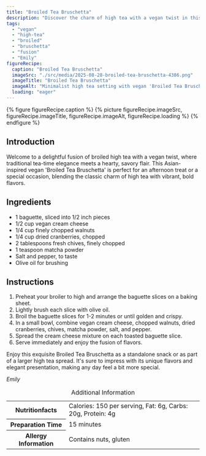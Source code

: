 ```yaml
---
title: "Broiled Tea Bruschetta"
description: "Discover the charm of high tea with a vegan twist in this Broiled Tea Bruschetta recipe, where traditional elegance meets hearty, savory flavors."
tags:
  - "vegan"
  - "high-tea"
  - "broiled"
  - "bruschetta"
  - "fusion"
  - "Emily"
figureRecipe: 
  caption: "Broiled Tea Bruschetta"
  imageSrc: "./src/media/2025-08-28-broiled-tea-bruschetta-4386.png"
  imageTitle: "Broiled Tea Bruschetta"
  imageAlt: "Minimalist high tea setting with vegan 'Broiled Tea Bruschetta' on a plate, surrounded by delicate tea cups and a teapot, in soft natural lighting."
  loading: "eager"
---
```


{% figure figureRecipe.caption %}
{% picture figureRecipe.imageSrc, figureRecipe.imageTitle, figureRecipe.imageAlt, figureRecipe.loading %}
{% endfigure %}

## Introduction

Welcome to a delightful fusion of broiled high tea with a vegan twist, where traditional tea-time elegance meets a hearty, savory flair. This Asian-inspired vegan 'Broiled Tea Bruschetta' is perfect for an afternoon treat or a special occasion, blending the classic charm of high tea with vibrant, bold flavors.

## Ingredients

- 1 baguette, sliced into 1/2 inch pieces
- 1/2 cup vegan cream cheese
- 1/4 cup finely chopped walnuts
- 1/4 cup dried cranberries, chopped
- 2 tablespoons fresh chives, finely chopped
- 1 teaspoon matcha powder
- Salt and pepper, to taste
- Olive oil for brushing

## Instructions

1. Preheat your broiler to high and arrange the baguette slices on a baking sheet.
2. Lightly brush each slice with olive oil.
3. Broil the baguette slices for 1-2 minutes or until golden and crispy.
4. In a small bowl, combine vegan cream cheese, chopped walnuts, dried cranberries, chives, matcha powder, salt, and pepper.
5. Spread the cream cheese mixture on each toasted baguette slice.
6. Serve immediately and enjoy the fusion of flavors.

Enjoy this exquisite Broiled Tea Bruschetta as a standalone snack or as part of a larger high tea spread. It's sure to impress with its unique flavors and elegant presentation, making any day feel a bit more special.

*Emily*

<table><caption class='sr-only'>Additional Information</caption><tr><th>Nutritionfacts</th><td>Calories: 150 per serving, Fat: 6g, Carbs: 20g, Protein: 4g&nbsp;</td></tr><tr><th>Preparation Time</th><td>15 minutes&nbsp;</td></tr><tr><th>Allergy Information</th><td>Contains nuts, gluten&nbsp;</td></tr></table>

